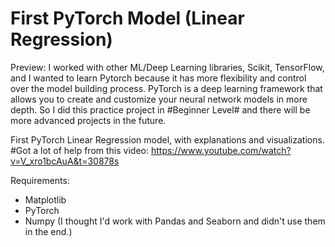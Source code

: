 # First PyTorch Model (Linear Regression)
Preview:
I worked with other ML/Deep Learning libraries, Scikit, TensorFlow, and I wanted to learn Pytorch because it has more flexibility and control over the model building process.
PyTorch is a deep learning framework that allows you to create and customize your neural network models in more depth.
So I did this practice project in #Beginner Level# and there will be more advanced projects in the future.


First PyTorch Linear Regression model, with explanations and visualizations. 
#Got a lot of help from this video:
https://www.youtube.com/watch?v=V_xro1bcAuA&t=30878s

Requirements:
- Matplotlib
- PyTorch
- Numpy
(I thought I'd work with Pandas and Seaborn and didn't use them in the end.)
